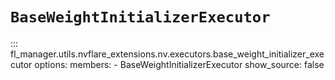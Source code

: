 # `BaseWeightInitializerExecutor`

::: fl_manager.utils.nvflare_extensions.nv.executors.base_weight_initializer_executor
    options:
      members:
      - BaseWeightInitializerExecutor
      show_source: false
